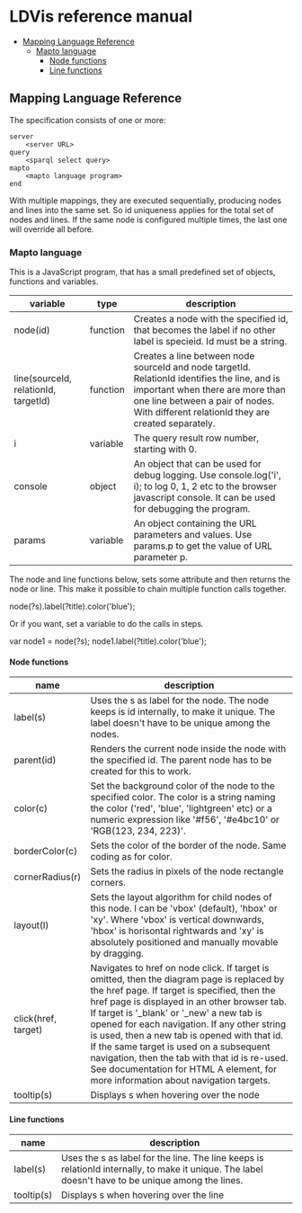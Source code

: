# LDVis reference manual

<!-- START doctoc generated TOC please keep comment here to allow auto update -->
<!-- DON'T EDIT THIS SECTION, INSTEAD RE-RUN doctoc TO UPDATE -->


- [Mapping Language Reference](#mapping-language-reference)
  - [Mapto language](#mapto-language)
    - [Node functions](#node-functions)
    - [Line functions](#line-functions)

<!-- END doctoc generated TOC please keep comment here to allow auto update -->

## Mapping Language Reference

The specification consists of one or more:

```
server
	<server URL>
query
	<sparql select query>
mapto
	<mapto language program>
end
```

With multiple mappings, they are executed sequentially, producing nodes and lines into the same set. So id uniqueness applies for the total set of nodes and lines. If the same node is configured multiple times, the last one will override all before.

### Mapto language

This is a JavaScript program, that has a small predefined set of objects, functions and variables.

|variable|type|description|
|---|---|---|
|node(id)|function|Creates a node with the specified id, that becomes the label if no other label is specieid. Id must be a string.|
|line(sourceId, relationId, targetId)|function|Creates a line between node sourceId and node targetId. RelationId identifies the line, and is important when there are more than one line between a pair of nodes. With different relationId they are created separately.|
|i|variable|The query result row number, starting with 0.|
|console|object|An object that can be used for debug logging. Use console.log('i', i); to log 0, 1, 2 etc to the browser javascript console. It can be used for debugging the program.|
|params|variable|An object containing the URL parameters and values. Use params.p to get the value of URL parameter p.

The node and line functions below, sets some attribute and then returns the node or line. This make it possible to chain multiple function calls together.

node(?s).label(?title).color('blue');

Or if you want, set a variable to do the calls in steps.

var node1 = node(?s);
node1.label(?title).color('blue');


#### Node functions

|name|description|
|---|---|
|label(s)|Uses the s as label for the node. The node keeps is id internally, to make it unique. The label doesn't have to be unique among the nodes.|
|parent(id)|Renders the current node inside the node with the specified id. The parent node has to be created for this to work.|
| color(c)|Set the background color of the node to the specified color. The color is a string naming the color ('red', 'blue', 'lightgreen' etc) or a numeric expression like '#f56', '#e4bc10' or 'RGB(123, 234, 223)'.|
|borderColor(c)|Sets the color of the border of the node. Same coding as for color.|
|cornerRadius(r)|Sets the radius in pixels of the node rectangle corners.|
|layout(l)|Sets the layout algorithm for child nodes of this node. l can be 'vbox' (default), 'hbox' or 'xy'. Where 'vbox' is vertical downwards, 'hbox' is horisontal rightwards and 'xy' is absolutely positioned and manually movable by dragging.|
|click(href, target)|Navigates to href on node click. If target is omitted, then the diagram page is replaced by the href page. If target is specified, then the href page is displayed in an other browser tab. If target is '_blank' or '_new' a new tab is opened for each navigation. If any other string is used, then a new tab is opened with that id. If the same target is used on a subsequent navigation, then the tab with that id is re-used. See documentation for HTML A element, for more information about navigation targets.|
|tooltip(s)|Displays s when hovering over the node|

#### Line functions

|name|description|
|---|---|
|label(s)|Uses the s as label for the line. The line keeps is relationId internally, to make it unique. The label doesn't have to be unique among the lines.|
|tooltip(s)|Displays s when hovering over the line|
